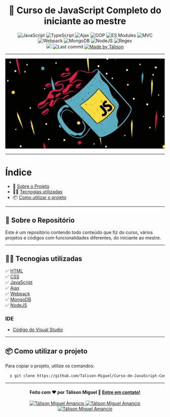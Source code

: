 <h1 align="center">
 📘 Curso de JavaScript Completo do iniciante ao mestre
</h1>

<p align="center"> 
  <img alt="JavaScript" src="https://img.shields.io/badge/JavaScript(ES6)-%20%E2%9C%94%20-%23FFD700">
  <img alt="TypeScript" src="https://img.shields.io/badge/JavaScript-%20%E2%9C%94%20-%23FFD700">
  <img alt="Ajax" src="https://img.shields.io/badge/Ajax-%20%E2%9C%94%20-%23FFD720">
  <img alt="OOP" src="https://img.shields.io/badge/OOP-%20%E2%9C%94%20-%23FFD730">
  <img alt="ES Modules" src="https://img.shields.io/badge/ES%20Modules-%20%E2%9C%94%20-%23FFD750">
  <img alt="MVC" src="https://img.shields.io/badge/MVC-%20%E2%9C%94%20-%23FFD740">
 
 
  <br>
 
 
  <img alt="Webpack" src="https://img.shields.io/badge/Webpack-%20%E2%9C%94%20-blue">
  <img alt="MongoDB" src="https://img.shields.io/badge/MongoDB-%20%E2%9C%94%20-blue">
  <img alt="NodeJS" src="https://img.shields.io/badge/NodeJS-%20%E2%9C%94%20-blue">
  <img alt="Regex" src="https://img.shields.io/badge/Regex-%20%E2%9C%94%20-blue">

 
  <br>
  
 
  <img src="https://img.shields.io/badge/code%20quality-A-green"/>
  <img alt="Last commit" src="https://img.shields.io/badge/last%20commit-december-green">
  <a href="https://www.linkedin.com/in/t%C3%A1lison-miguel/">
    <img alt="Made by Tálison" src="https://img.shields.io/badge/made%20by-talison-red">
  </a>
 
</p>

---

<p align="center">
  <img alt="Imagem da Aplicação" src="img.jpg" />
</p>

---

#  Índice

- :rocket: [Sobre o Projeto](#rocket-sobre-o-projeto)
- 👨‍💻️ [Tecnogias utilizadas](#%EF%B8%8F-tecnogias-utilizadas)
- 📦️ [Como utilizar o projeto](#%EF%B8%8F-como-utilizar-o-projeto)
---

## :rocket: Sobre o Repositório

Este é um repositório contendo todo conteúdo que fiz do curso, vários projetos e códigos com funcionalidades diferentes, do iniciante ao mestre.

---

## 👨‍💻️ Tecnogias utilizadas

✅ [ HTML ](https://developer.mozilla.org/pt-BR/docs/Web/HTML) <br/>
✅ [ CSS ](https://developer.mozilla.org/pt-BR/docs/Web/CSS) <br/>
✅ [ JavaScript ](https://developer.mozilla.org/pt-BR/docs/Web/JavaScript) <br/>
✅ [ Ajax ](https://developer.mozilla.org/pt-BR/docs/Web/Guide/AJAX) <br/>
✅ [ Webpack ](https://webpack.js.org/) <br/>
✅ [ MongoDB ](https://www.mongodb.com/pt-br) <br/>
✅ [ NodeJS ](https://nodejs.org/en/) <br/>

###  IDE

  - [ Código do Visual Studio ](https://code.visualstudio.com/)

---

## 📦️ Como utilizar o projeto

Para copiar o projeto, utilize os comandos:

```bash
  ❯ git clone https://github.com/Talison-Miguel/Curso-de-JavaScript-Completo-do-iniciante-ao-mestre.git
```

---

<h4 align="center">
  Feito com ❤️ por Tálison Miguel 👋️ <a href="mailto:talisonmiguel84@gmail.com">Entre em contato!</a>
</h4>

<p align="center">

  <a href="https://www.linkedin.com/in/t%C3%A1lison-miguel/">
    <img alt="Tálison Miguel Amancio" src="https://img.shields.io/badge/LinkedIn-Tálison_Miguel-0e76a8?style=flat&logoColor=white&logo=linkedin">
  </a>
  <a href="https://www.facebook.com/profile.php?id=100009099058734">
    <img alt="Tálison Miguel Amancio" src="https://img.shields.io/badge/Facebook-Tálison_Miguel-1778F2?style=flat&logoColor=white&logo=facebook">
  </a>
  <a href="https://www.instagram.com/talison_miguel_00/">
    <img alt="Tálison Miguel Amancio" src="https://img.shields.io/badge/Instagram-@talison__miguel__00-833AB4?style=flat&logoColor=white&logo=instagram">
  </a>
  
</p>


